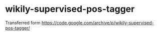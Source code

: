 # wikily-supervised-pos-tagger
Transferred form https://code.google.com/archive/p/wikily-supervised-pos-tagger/
